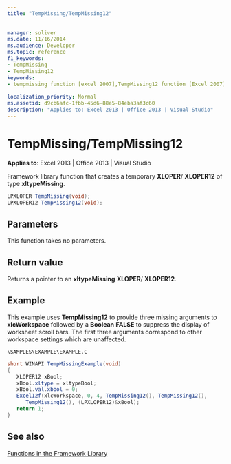 ```yaml
---
title: "TempMissing/TempMissing12"
 
 
manager: soliver
ms.date: 11/16/2014
ms.audience: Developer
ms.topic: reference
f1_keywords:
- TempMissing
- TempMissing12
keywords:
- tempmissing function [excel 2007],TempMissing12 function [Excel 2007]
 
localization_priority: Normal
ms.assetid: d9cb6afc-1fbb-45d6-88e5-84eba3af3c60
description: "Applies to: Excel 2013 | Office 2013 | Visual Studio"
---
```


# TempMissing/TempMissing12

 **Applies to**: Excel 2013 | Office 2013 | Visual Studio 
  
Framework library function that creates a temporary **XLOPER**/ **XLOPER12** of type **xltypeMissing**.
  
```cs
LPXLOPER TempMissing(void);
LPXLOPER12 TempMissing12(void);
```

## Parameters

This function takes no parameters.
  
## Return value

Returns a pointer to an **xltypeMissing** **XLOPER**/ **XLOPER12**.
  
## Example

This example uses **TempMissing12** to provide three missing arguments to **xlcWorkspace** followed by a **Boolean** **FALSE** to suppress the display of worksheet scroll bars. The first three arguments correspond to other workspace settings which are unaffected. 
  
 `\SAMPLES\EXAMPLE\EXAMPLE.C`
  
```cs
short WINAPI TempMissingExample(void)
{
   XLOPER12 xBool;
   xBool.xltype = xltypeBool;
   xBool.val.xbool = 0;
   Excel12f(xlcWorkspace, 0, 4, TempMissing12(), TempMissing12(),
      TempMissing12(), (LPXLOPER12)&xBool);
   return 1;
}
```

## See also



[Functions in the Framework Library](functions-in-the-framework-library.md)

